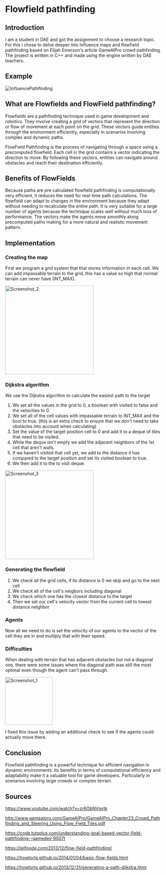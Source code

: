 # Flowfield pathfinding
## Introduction
I am a student in DAE and got the assignment to choose a research topic.
For this i chose to delve deeper into Influence maps and flowfield pathfinding based on Elijah Emerson's article GameAIPro crowd pathfinding.
The project is written in C++ and made using the engine written by DAE teachers.

## Example
![InfluencePathfinding](https://github.com/Howest-DAE-GD/gpp-researchtopic-Toothles2004/assets/118281295/60b30d7d-eb41-40c0-b07c-a1f4c4857c5f)

## What are Flowfields and FlowField pathfinding?
Flowfields are a pathfinding technique used in game development and robotics. 
They involve creating a grid of vectors that represent the direction or flow of movement at each point on the grid. 
These vectors guide entities through the environment efficiently, especially in scenarios involving complex and dynamic paths.

FlowField Pathfinding is the process of navigating through a space using a precomputed flowfield. 
Each cell in the grid contains a vector indicating the direction to move. 
By following these vectors, entities can navigate around obstacles and reach their destination efficiently.

## Benefits of FlowFields
Because paths are pre calculated flowfield pathfinding is computationally very efficient, it reduces the need for real-time path calculations.
The flowfield can adapt to changes in the environment because they adapt without needing to recalculate the entire path.
It is very suitable for a large number of agents because the technique scales well without much loss of performance.
The vectors make the agents move smoothly along precomputed paths making for a more natural and realistic movement pattern.

## Implementation

### Creating the map
First we program a grid system that that stores information in each cell.
We can add impassable terrain to the grid, this has a value so high that normal terrain can never have (INT_MAX).

<img width="285" alt="Screenshot_2" src="https://github.com/Howest-DAE-GD/gpp-researchtopic-Toothles2004/assets/118281295/f95f39c3-38a9-4bef-8de0-19ffdc3c4c76">

### Dijkstra algorithm
We use the Dijkstra algorithm to calculate the easiest path to the target

1) We set all the values in the grid to 0, a boolean with visited to false and the velocities to 0.
2) We set all of the cell values with impassable terrain to INT_MAX and the bool to true.
(this is an extra check to ensure that we don't need to take obstacles into account when calculating)
3) Set the value of the target position cell to 0 and add it to a deque of tiles that need to be visited.
4) While the deque isn't empty we add the adjacent neighbors of the 1st cell that aren't walls.
5) If we haven't visited that cell yet, we add to the distance it has compared to the target position and set its visited boolean to true.
6) We then add it to the to visit deque.

<img width="285" alt="Screenshot_3" src="https://github.com/Howest-DAE-GD/gpp-researchtopic-Toothles2004/assets/118281295/c75e1456-a0e3-4d39-b8e9-934128ae1de0">

### Generating the flowfield

1) We check all the grid cells, if its distance is 0 we skip and go to the next cell
2) We check all of the cell's neigbors including diagonal
3) We check which one has the closest distance to the target
4) Then we set our cell's velocity vector from the current cell to lowest distance neighbor

### Agents
Now all we need to do is set the velocity of our agents to the vector of the cell they are in and multiply that with their speed.

### Difficulties
When dealing with terrain that has adjacent obstacles but not a diagonal one,
there were some issues where the diagonal path was still the most optimal even though the agent can't pass through.

<img width="153" alt="Screenshot_1" src="https://github.com/Howest-DAE-GD/gpp-researchtopic-Toothles2004/assets/118281295/e67af13d-5a8a-481b-8d74-a066a9edd293">

I fixed this issue by adding an additional check to see if the agents could actually move there.

## Conclusion
Flowfield pathfinding is a powerful technique for efficient navigation in dynamic environments. 
Its benefits in terms of computational efficiency and adaptability make it a valuable tool for game developers. 
Particularly in scenarios involving large crowds or complex terrain.

## Sources
https://www.youtube.com/watch?v=zr6ObNVgytk

http://www.gameaipro.com/GameAIPro/GameAIPro_Chapter23_Crowd_Pathfinding_and_Steering_Using_Flow_Field_Tiles.pdf

https://code.tutsplus.com/understanding-goal-based-vector-field-pathfinding--gamedev-9007t

https://leifnode.com/2013/12/flow-field-pathfinding/

https://howtorts.github.io/2014/01/04/basic-flow-fields.html

https://howtorts.github.io/2013/12/31/generating-a-path-dijkstra.html
